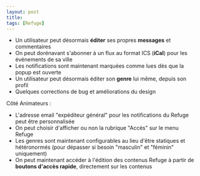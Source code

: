 ```yaml
---
layout: post
title:
tags: [Refuge]
---
```


- Un utilisateur peut désormais **éditer** ses propres **messages** et commentaires
- On peut dorénavant s'abonner à un flux au format ICS (**iCal**) pour les événements de sa ville
- Les notifications sont maintenant marquées comme lues dès que la popup est ouverte
- Un utilisateur peut désormais éditer son **genre** lui même, depuis son profil
- Quelques corrections de bug et améliorations du design

Côté Animateurs :

- L'adresse email "expéditeur général" pour les notifications du Refuge peut être personnalisée
- On peut choisir d'afficher ou non la rubrique "Accès" sur le menu Refuge
- Les genres sont maintenant configurables au lieu d'être statiques et hétéronormés (pour dépasser si besoin "masculin" et "féminin" uniquement)
- On peut maintenant accéder à l'édition des contenus Refuge à partir de **boutons d'accès rapide**, directement sur les contenus
